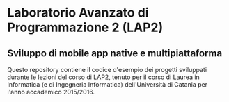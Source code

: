 # Laboratorio Avanzato di Programmazione 2 (LAP2)
## Sviluppo di mobile app native e multipiattaforma

Questo repository contiene il codice d'esempio dei progetti sviluppati durante le lezioni del corso di LAP2, tenuto per il corso di Laurea in Informatica (e di Ingegneria Informatica) dell'Università di Catania per l'anno accademico 2015/2016.
